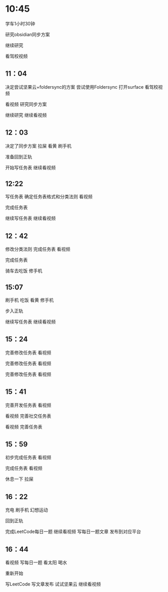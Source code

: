 
# 10:45

学车1小时30钟

研究obsidian同步方案

继续研究

看驾校视频

## 11：04

决定尝试坚果云+foldersync的方案
尝试使用Foldersync
打开surface
看驾校视频

看视频
研究同步方案

继续研究
继续看视频

## 12：03

决定了同步方案
拉屎
看黄
刷手机

准备回到正轨

开始写任务表
继续看视频

## 12:22

写任务表
确定任务表格式和分类法则
看视频

完成任务表

继续写任务表
继续看视频

## 12：42

修改分类法则
完成任务表
看视频

完成任务表

骑车去吃饭
修手机

## 15:07

刷手机
吃饭
看黄
修手机

步入正轨

继续写任务表
继续看视频

## 15：24

完善修改任务表
看视频

完善修改任务表
看视频

完善修改任务表
看视频

## 15：41

完善开发任务表
看视频

看视频
完善社交任务表

看视频
完善任务表

## 15：59

初步完成任务表
看视频

完成任务表
看视频

休息一下
拉屎

## 16：22

充电
刷手机
幻想运动

回到正轨

完成LeetCode每日一题
继续看视频
写每日一题文章
发布到对应平台

## 16：44

看视频
写每日一题
看太阳
喝水

重新开始

写LeetCode
写文章发布
试试坚果云
继续看视频
